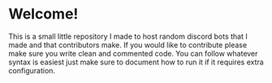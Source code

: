 # Welcome!

This is a small little repository I made to host random discord bots that I made and that contributors make. If you would like to contribute please make sure you write clean and commented code. You can follow whatever syntax is easiest just make sure to document how to run it if it requires extra configuration.

